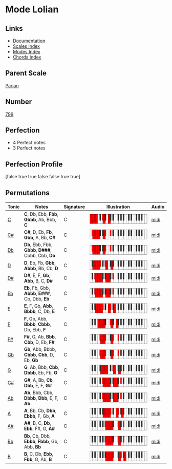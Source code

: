 # Mode Lolian

## Links

- [Documentation](index.md)
- [Scales Index](Scales.md)
- [Modes Index](Modes.md)
- [Chords Index](Chords.md)

## Parent Scale

[Parian](ScaleParian.md)

## Number

[799](https://ianring.com/musictheory/scales/799)

## Perfection

- 4 Perfect notes
- 3 Perfect notes

## Perfection Profile

[false true true false false true true]

## Permutations

| Tonic | Notes | Signature | Illustration | Audio |
|-------|-------|-----------|--------------|-------|
| [C](ModeCNaturalLolian.md) | **C**, Db, Ebb, **Fbb**, **Gbbb**, Ab, Bbb, **C** | C | ![CNaturalLolian](ModeCNaturalLolian.png) | [midi](https://github.com/edipermadi/music/blob/main/docs/ModeCNaturalLolian.mid?raw=true) |
| [C#](ModeCSharpLolian.md) | **C#**, D, Eb, **Fb**, **Gbb**, A, Bb, **C#** | C | ![CSharpLolian](ModeCSharpLolian.png) | [midi](https://github.com/edipermadi/music/blob/main/docs/ModeCSharpLolian.mid?raw=true) |
| [Db](ModeDFlatLolian.md) | **Db**, Ebb, Fbb, **Gbbb**, **D###**, Cbbb, Cbb, **Db** | C | ![DFlatLolian](ModeDFlatLolian.png) | [midi](https://github.com/edipermadi/music/blob/main/docs/ModeDFlatLolian.mid?raw=true) |
| [D](ModeDNaturalLolian.md) | **D**, Eb, Fb, **Gbb**, **Abbb**, Bb, Cb, **D** | C | ![DNaturalLolian](ModeDNaturalLolian.png) | [midi](https://github.com/edipermadi/music/blob/main/docs/ModeDNaturalLolian.mid?raw=true) |
| [D#](ModeDSharpLolian.md) | **D#**, E, F, **Gb**, **Abb**, B, C, **D#** | C | ![DSharpLolian](ModeDSharpLolian.png) | [midi](https://github.com/edipermadi/music/blob/main/docs/ModeDSharpLolian.mid?raw=true) |
| [Eb](ModeEFlatLolian.md) | **Eb**, Fb, Gbb, **Abbb**, **E###**, Cb, Dbb, **Eb** | C | ![EFlatLolian](ModeEFlatLolian.png) | [midi](https://github.com/edipermadi/music/blob/main/docs/ModeEFlatLolian.mid?raw=true) |
| [E](ModeENaturalLolian.md) | **E**, F, Gb, **Abb**, **Bbbb**, C, Db, **E** | C | ![ENaturalLolian](ModeENaturalLolian.png) | [midi](https://github.com/edipermadi/music/blob/main/docs/ModeENaturalLolian.mid?raw=true) |
| [F](ModeFNaturalLolian.md) | **F**, Gb, Abb, **Bbbb**, **Cbbb**, Db, Ebb, **F** | C | ![FNaturalLolian](ModeFNaturalLolian.png) | [midi](https://github.com/edipermadi/music/blob/main/docs/ModeFNaturalLolian.mid?raw=true) |
| [F#](ModeFSharpLolian.md) | **F#**, G, Ab, **Bbb**, **Cbb**, D, Eb, **F#** | C | ![FSharpLolian](ModeFSharpLolian.png) | [midi](https://github.com/edipermadi/music/blob/main/docs/ModeFSharpLolian.mid?raw=true) |
| [Gb](ModeGFlatLolian.md) | **Gb**, Abb, Bbbb, **Cbbb**, **Cbb**, D, Eb, **Gb** | C | ![GFlatLolian](ModeGFlatLolian.png) | [midi](https://github.com/edipermadi/music/blob/main/docs/ModeGFlatLolian.mid?raw=true) |
| [G](ModeGNaturalLolian.md) | **G**, Ab, Bbb, **Cbb**, **Dbbb**, Eb, Fb, **G** | C | ![GNaturalLolian](ModeGNaturalLolian.png) | [midi](https://github.com/edipermadi/music/blob/main/docs/ModeGNaturalLolian.mid?raw=true) |
| [G#](ModeGSharpLolian.md) | **G#**, A, Bb, **Cb**, **Dbb**, E, F, **G#** | C | ![GSharpLolian](ModeGSharpLolian.png) | [midi](https://github.com/edipermadi/music/blob/main/docs/ModeGSharpLolian.mid?raw=true) |
| [Ab](ModeAFlatLolian.md) | **Ab**, Bbb, Cbb, **Dbbb**, **Dbb**, E, F, **Ab** | C | ![AFlatLolian](ModeAFlatLolian.png) | [midi](https://github.com/edipermadi/music/blob/main/docs/ModeAFlatLolian.mid?raw=true) |
| [A](ModeANaturalLolian.md) | **A**, Bb, Cb, **Dbb**, **Ebbb**, F, Gb, **A** | C | ![ANaturalLolian](ModeANaturalLolian.png) | [midi](https://github.com/edipermadi/music/blob/main/docs/ModeANaturalLolian.mid?raw=true) |
| [A#](ModeASharpLolian.md) | **A#**, B, C, **Db**, **Ebb**, F#, G, **A#** | C | ![ASharpLolian](ModeASharpLolian.png) | [midi](https://github.com/edipermadi/music/blob/main/docs/ModeASharpLolian.mid?raw=true) |
| [Bb](ModeBFlatLolian.md) | **Bb**, Cb, Dbb, **Ebbb**, **Fbbb**, Gb, Abb, **Bb** | C | ![BFlatLolian](ModeBFlatLolian.png) | [midi](https://github.com/edipermadi/music/blob/main/docs/ModeBFlatLolian.mid?raw=true) |
| [B](ModeBNaturalLolian.md) | **B**, C, Db, **Ebb**, **Fbb**, G, Ab, **B** | C | ![BNaturalLolian](ModeBNaturalLolian.png) | [midi](https://github.com/edipermadi/music/blob/main/docs/ModeBNaturalLolian.mid?raw=true) |
